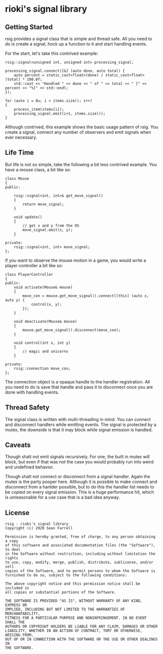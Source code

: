 # rioki's signal library

## Getting Started

rsig provides a signal class that is simple and thread safe. All you need to do 
is create a signal, hock up a function to it and start handling events.

For the start, let's take this contrived example:

    rsig::signal<unsigned int, unsigned int> processing_signal;

    processing_signal.connect([&] (auto done, auto total) {
        auto percent = static_cast<float>(done) / static_cast<float>(total) * 100.0f;
        std::cout << "Handled " << done << " of " << total << " [" << percent << "%]" << std::endl;
    });

    for (auto i = 0u; i < items.size(); i++)
    {
        process_item(items[i]);
        processing_signal.emit(i+1, items.size());
    }

Although contrived, this example shows the basic usage pattern of rsig. You
create a signal, connect any number of observers and emit signals when ever 
necessary.

## Life Time

But life is not so simple, take the following a bit less contrived example. 
You have a mouse class, a bit like so:

    class Mouse
    {
    public:

        rsig::signal<int, int>& get_move_signal()
        {
            return move_signal;
        }

        void update()
        {
            // get x and y from the OS
            move_signal.emit(x, y);
        }

    private:
        rsig::signal<int, int> move_signal;
    };

If you want to observe the mouse motion in a game, you would write a player
controller a bit like so:

    class PlayerController
    {
    public:
        void activate(Mouse& mouse)
        {
            move_con = mouse.get_move_signal().connect([this] (auto x, auto y) {
                control(x, y);
            });
        }

        void deactivate(Mouse& mouse)
        {
            mouse.get_move_signal().disconnect(move_con);
        }

        void control(int x, int y)
        {
            // magic and unicorns
        }

    private:
        rsig::connection move_con;
    };

The connection object is a opaque handle to the handler registration. All you
need to do is save that handle and pass it to disconnect once you are done with 
handling events.

## Thread Safety

The signal class is written with multi-threading in mind. You can connect and
disconnect handlers while emitting events. The signal is protected by a mutex,
the downside is that it may block while signal emission is handled. 

## Caveats

Though shalt not emit signals recursively. For one, the built in mutex will block,
but even if that was not the case you would probably run into weird and undefined
behavior. 

Though shalt not connect or disconnect from a signal handler. Again the mutex
is the party pooper here. Although it is possible to make connect and disconnect
from a hanlder possible, but to do this the handler list needs to be copied on
every signal emission. This is a huge performance hit, which is unreasonable 
for a use case that is a bad idea anyway. 

## License

    rsig - rioki's signal library
    Copyright (c) 2020 Sean Farrell

    Permission is hereby granted, free of charge, to any person obtaining a copy
    of this software and associated documentation files (the "Software"), to deal
    in the Software without restriction, including without limitation the rights
    to use, copy, modify, merge, publish, distribute, sublicense, and/or sell
    copies of the Software, and to permit persons to whom the Software is
    furnished to do so, subject to the following conditions:
    
    The above copyright notice and this permission notice shall be included in
    all copies or substantial portions of the Software.
    
    THE SOFTWARE IS PROVIDED "AS IS", WITHOUT WARRANTY OF ANY KIND, EXPRESS OR
    IMPLIED, INCLUDING BUT NOT LIMITED TO THE WARRANTIES OF MERCHANTABILITY,
    FITNESS FOR A PARTICULAR PURPOSE AND NONINFRINGEMENT. IN NO EVENT SHALL THE
    AUTHORS OR COPYRIGHT HOLDERS BE LIABLE FOR ANY CLAIM, DAMAGES OR OTHER
    LIABILITY, WHETHER IN AN ACTION OF CONTRACT, TORT OR OTHERWISE, ARISING FROM,
    OUT OF OR IN CONNECTION WITH THE SOFTWARE OR THE USE OR OTHER DEALINGS IN
    THE SOFTWARE.
 